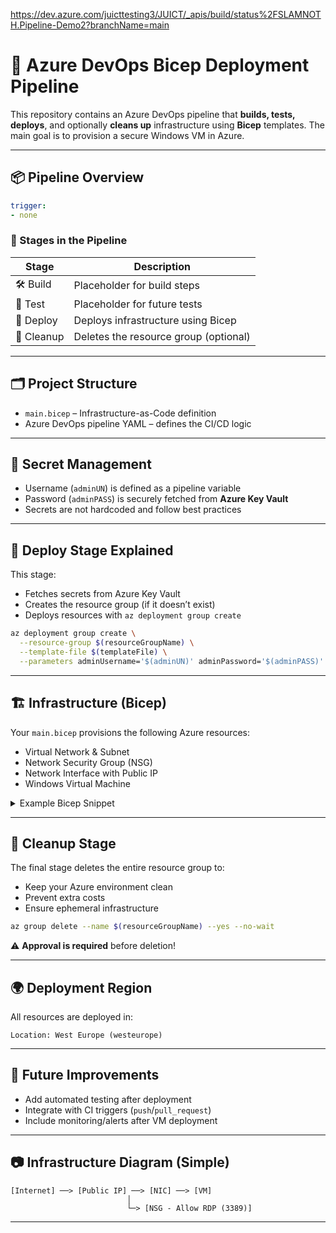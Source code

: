 https://dev.azure.com/juicttesting3/JUICT/_apis/build/status%2FSLAMNOTH.Pipeline-Demo2?branchName=main 
# 🚀 Azure DevOps Bicep Deployment Pipeline

This repository contains an Azure DevOps pipeline that **builds, tests, deploys**, and optionally **cleans up** infrastructure using **Bicep** templates. The main goal is to provision a secure Windows VM in Azure.

---

## 📦 Pipeline Overview

```yaml
trigger:
- none
```

### 🔁 Stages in the Pipeline

| Stage     | Description                          |
|-----------|--------------------------------------|
| 🛠 Build   | Placeholder for build steps          |
| 🧪 Test    | Placeholder for future tests         |
| 🚀 Deploy  | Deploys infrastructure using Bicep  |
| 🧹 Cleanup | Deletes the resource group (optional) |

---

## 🗂️ Project Structure

- `main.bicep` – Infrastructure-as-Code definition
- Azure DevOps pipeline YAML – defines the CI/CD logic

---

## 🔐 Secret Management

- Username (`adminUN`) is defined as a pipeline variable
- Password (`adminPASS`) is securely fetched from **Azure Key Vault**
- Secrets are not hardcoded and follow best practices

---

## 🚀 Deploy Stage Explained

This stage:
- Fetches secrets from Azure Key Vault
- Creates the resource group (if it doesn’t exist)
- Deploys resources with `az deployment group create`

```bash
az deployment group create \
  --resource-group $(resourceGroupName) \
  --template-file $(templateFile) \
  --parameters adminUsername='$(adminUN)' adminPassword='$(adminPASS)'
```

---

## 🏗️ Infrastructure (Bicep)

Your `main.bicep` provisions the following Azure resources:

- Virtual Network & Subnet
- Network Security Group (NSG)
- Network Interface with Public IP
- Windows Virtual Machine

<details>
<summary>Example Bicep Snippet</summary>

```bicep
resource vm 'Microsoft.Compute/virtualMachines@2022-03-01' = {
  name: vmName
  location: location
  properties: {
    osProfile: {
      computerName: vmName
      adminUsername: adminUsername
      adminPassword: adminPassword
    }
    ...
  }
}
```

</details>

---

## 🧼 Cleanup Stage

The final stage deletes the entire resource group to:
- Keep your Azure environment clean
- Prevent extra costs
- Ensure ephemeral infrastructure

```bash
az group delete --name $(resourceGroupName) --yes --no-wait
```

⚠️ **Approval is required** before deletion!

---

## 🌍 Deployment Region

All resources are deployed in:

```
Location: West Europe (westeurope)
```

---

## 🔮 Future Improvements

- Add automated testing after deployment  
- Integrate with CI triggers (`push`/`pull_request`)  
- Include monitoring/alerts after VM deployment  

---

## 📷 Infrastructure Diagram (Simple)

```
[Internet] ──> [Public IP] ──> [NIC] ──> [VM]
                          │
                          └─> [NSG - Allow RDP (3389)]
```

---

